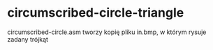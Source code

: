 # circumscribed-circle-triangle

circumscribed-circle.asm tworzy kopię pliku in.bmp, w którym rysuje zadany trójkąt
